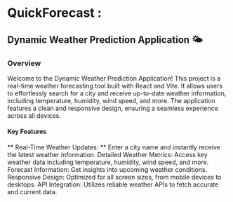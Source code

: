 # QuickForecast :

## Dynamic Weather Prediction Application 🌤️
### Overview
Welcome to the Dynamic Weather Prediction Application! This project is a real-time weather forecasting tool built with React and Vite. It allows users to effortlessly search for a city and receive up-to-date weather information, including temperature, humidity, wind speed, and more. The application features a clean and responsive design, ensuring a seamless experience across all devices.

#### Key Features
** Real-Time Weather Updates: ** Enter a city name and instantly receive the latest weather information.
Detailed Weather Metrics: Access key weather data including temperature, humidity, wind speed, and more.
Forecast Information: Get insights into upcoming weather conditions.
Responsive Design: Optimized for all screen sizes, from mobile devices to desktops.
API Integration: Utilizes reliable weather APIs to fetch accurate and current data.
